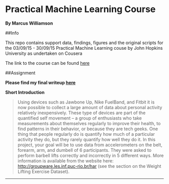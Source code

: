 # Practical Machine Learning Course
__By Marcus Williamson__

##Info

This repo contains support data, findings, figures and the original scripts for the 03/09/15 - 30/09/15 Practical Machine Learning couse by John Hopkins University as undertaken on Cousera

The link to the course can be found [here](https://www.coursera.org/course/predmachlearn)


##Assignment

**Please find my final writeup [here](https://mw572.github.io/index.html)**


**Short Introduction**

>Using devices such as Jawbone Up, Nike FuelBand, and Fitbit it is now possible to collect a large amount of data about personal activity relatively inexpensively. These type of devices are part of the quantified self movement – a group of enthusiasts who take measurements about themselves regularly to improve their health, to find patterns in their behavior, or because they are tech geeks. One thing that people regularly do is quantify how much of a particular activity they do, but they rarely quantify how well they do it. In this project, your goal will be to use data from accelerometers on the belt, forearm, arm, and dumbell of 6 participants. They were asked to perform barbell lifts correctly and incorrectly in 5 different ways. More information is available from the website here: http://groupware.les.inf.puc-rio.br/har (see the section on the Weight Lifting Exercise Dataset). 

---
